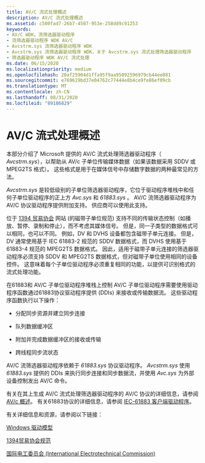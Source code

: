```yaml
---
title: AV/C 流式处理概述
description: AV/C 流式处理概述
ms.assetid: c500fad7-26b7-4507-953e-258dd9c91253
keywords:
- AV/C WDK，流筛选器驱动程序
- 流筛选器驱动程序 WDK AV/C
- Avcstrm.sys 流筛选器驱动程序 WDK
- Avcstrm.sys 流筛选器驱动程序 WDK，关于 Avcstrm.sys 流式处理筛选器驱动程序
- 筛选器驱动程序 WDK AV/C 流式处理
ms.date: 06/15/2020
ms.localizationpriority: medium
ms.openlocfilehash: 20af25904d1ffa95f9aa95092596979cb44ee881
ms.sourcegitcommit: e769619bd37e04762c77444e8b4ce9fe86ef09cb
ms.translationtype: MT
ms.contentlocale: zh-CN
ms.lasthandoff: 08/31/2020
ms.locfileid: "89186829"
---
```

# <a name="avc-streaming-overview"></a>AV/C 流式处理概述

本部分介绍了 Microsoft 提供的 AV/C 流式处理筛选器驱动程序（ *Avcstrm.sys*），以帮助从 AV/c 子单位传输媒体数据（如果该数据采用 SDDV 或 MPEG2TS 格式）。 这些格式是用于在媒体信号中存储数字数据的两种最常见的方法。

*Avcstrm.sys* 是较低级别的子单位筛选器驱动程序，它位于驱动程序堆栈中和任何子单位驱动程序的正上方 *Avc.sys* 和 *61883.sys* 。 AV/C 流筛选器驱动程序为 AV/C 协议驱动程序提供附加支持。 供应商可以使用此支持。

位于 [1394 贸易协会](https://1394ta.org/library-2) 网站 (的磁带子单位规范) 支持不同的传输状态控制（如播放、暂停、录制和停止），而不考虑其媒体信号。 但是，同一子类型的数据格式可以相同，也可以不同。 例如，DV 和 DVHS 设备都包含磁带子单元连接。 但是，DV 通常使用基于 IEC 61883-2 规范的 SDDV 数据格式，而 DVHS 使用基于61883-4 规范的 MPEG2TS 数据格式。 因此，适用于磁带子单元连接的筛选器驱动程序必须支持 SDDV 和 MPEG2TS 数据格式，但对磁带子单位使用相同的设备控件。 这意味着每个子单位驱动程序必须重复相同的功能，以提供可识别格式的流式处理功能。

在61883和 AV/C 子单位驱动程序堆栈上控制 AV/C 子单位驱动程序需要使用驱动程序函数通过61883协议驱动程序提供 (DDIs) 来接收或传输数据流。 这些驱动程序函数执行以下操作：

- 分配同步资源并建立同步连接

- 队列数据缓冲区

- 附加并完成数据缓冲区的接收或传输

- 跨线程同步流状态

AV/C 流筛选器驱动程序依赖于 *61883.sys* 协议驱动程序。 *Avcstrm.sys* 使用 *61883.sys* 提供的 DDIs 来执行同步连接和同步数据流，并使用 *Avc.sys* 为外部设备控制发出 AV/C 命令。

有关在其上生成 AV/C 流式处理筛选器驱动程序的 AV/C 协议的详细信息，请参阅 [AV/c 概述](av-c-overview.md)。 有关61883协议的详细信息，请参阅 [IEC-61883 客户端驱动程序](../ieee/iec-61883-client-drivers.md)。

有关详细信息和资源，请参阅以下链接：

[Windows 驱动模型](../kernel/introduction-to-wdm.md)

[1394贸易协会规范](https://1394ta.org/library-2)

[国际电工委员会 (International Electrotechnical Commission)](https://www.iec.ch/)